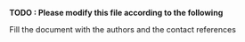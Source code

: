 **TODO : Please modify this file according to the following**

Fill the document with the authors and the contact references